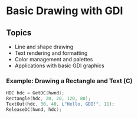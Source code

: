 # Basic Drawing with GDI

## Topics
- Line and shape drawing
- Text rendering and formatting
- Color management and palettes
- Applications with basic GDI graphics

### Example: Drawing a Rectangle and Text (C)
```c
HDC hdc = GetDC(hwnd);
Rectangle(hdc, 20, 20, 120, 80);
TextOut(hdc, 30, 40, L"Hello, GDI!", 11);
ReleaseDC(hwnd, hdc);
```
